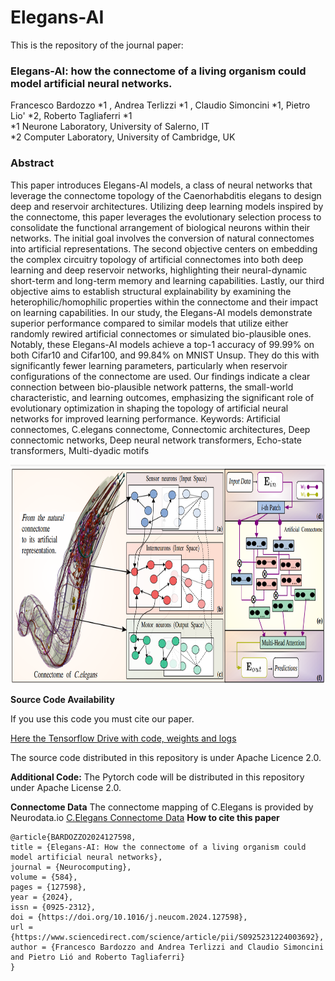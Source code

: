 # Elegans-AI 
This is the repository of the journal paper: 
### Elegans-AI: how the connectome of a living organism could model artificial neural networks.
Francesco Bardozzo *1 , Andrea Terlizzi *1 , Claudio Simoncini *1, Pietro Lio' *2, Roberto Tagliaferri *1
<br>*1 Neurone Laboratory, University of Salerno, IT
<br>*2 Computer Laboratory, University of Cambridge, UK
 

### Abstract
This paper introduces Elegans-AI models, a class of neural networks that leverage the connectome topology of the Caenorhabditis elegans to design deep and reservoir architectures. Utilizing deep learning models inspired by the connectome, this paper leverages the evolutionary selection process to consolidate the functional arrangement of biological neurons within their networks. The initial goal involves the conversion of natural connectomes into artificial representations. The second objective centers on embedding the complex circuitry topology of artificial connectomes into both deep learning and deep reservoir networks, highlighting their neural-dynamic short-term and long-term memory and learning capabilities. Lastly, our third objective aims to establish structural explainability by examining the heterophilic/homophilic properties within the connectome and their impact on learning capabilities. In our study, the Elegans-AI models demonstrate superior performance compared to similar models that utilize either randomly rewired artificial connectomes or simulated bio-plausible ones. Notably, these Elegans-AI models achieve a top-1 accuracy of 99.99% on both Cifar10 and Cifar100, and 99.84% on MNIST Unsup. They do this with significantly fewer learning parameters, particularly when reservoir configurations of the connectome are used. Our findings indicate a clear connection between bio-plausible network patterns, the small-world characteristic, and learning outcomes, emphasizing the significant role of evolutionary optimization in shaping the topology of artificial neural networks for improved learning performance. Keywords: Artificial connectomes, C.elegans connectome, Connectomic architectures, Deep connectomic networks, Deep neural network transformers, Echo-state transformers, Multi-dyadic motifs


<p align="center">
  <img width="700" height="350" src="./imgs/artificialelegans.png?raw=true">
</p>

 
**Source Code Availability**
 
If you use this code you must cite our paper.

[Here the Tensorflow Drive with code, weights and logs](https://drive.google.com/drive/folders/1oT3xghtkeap9c4LG3PtuAshs243D5IxV?usp=sharing)
 
The source code distributed in this repository is under Apache Licence 2.0.
 

**Additional Code:**
The Pytorch code will be distributed in this repository under Apache License 2.0.
 

**Connectome Data**
The connectome mapping of C.Elegans is provided by Neurodata.io
[C.Elegans Connectome Data](https://neurodata.io/project/connectomes/)
**How to cite this paper**

```
@article{BARDOZZO2024127598,
title = {Elegans-AI: How the connectome of a living organism could model artificial neural networks},
journal = {Neurocomputing},
volume = {584},
pages = {127598},
year = {2024},
issn = {0925-2312},
doi = {https://doi.org/10.1016/j.neucom.2024.127598},
url = {https://www.sciencedirect.com/science/article/pii/S0925231224003692},
author = {Francesco Bardozzo and Andrea Terlizzi and Claudio Simoncini and Pietro Lió and Roberto Tagliaferri}
}
```
